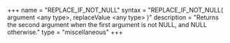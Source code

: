 +++
name = "REPLACE_IF_NOT_NULL"
syntax = "REPLACE_IF_NOT_NULL( argument &lt;any type&gt;, replaceValue &lt;any type&gt; )"
description = "Returns the second argument when the first argument is not NULL, and NULL otherwise."
type = "miscellaneous"
+++

